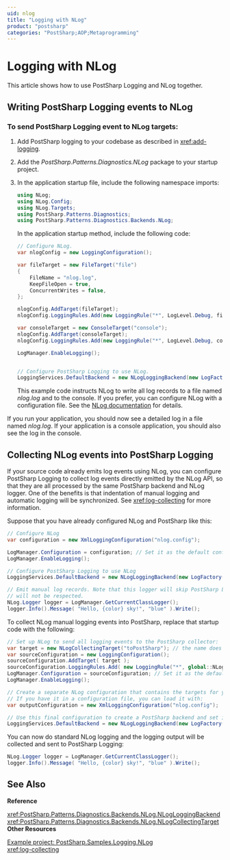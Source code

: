 ```yaml
---
uid: nlog
title: "Logging with NLog"
product: "postsharp"
categories: "PostSharp;AOP;Metaprogramming"
---
```

# Logging with NLog

This article shows how to use PostSharp Logging and NLog together.


## Writing PostSharp Logging events to NLog


### To send PostSharp Logging event to NLog targets:

1. Add PostSharp logging to your codebase as described in <xref:add-logging>. 


2. Add the *PostSharp.Patterns.Diagnostics.NLog* package to your startup project. 


3. In the application startup file, include the following namespace imports:

    ```csharp
    using NLog;
    using NLog.Config;
    using NLog.Targets;
    using PostSharp.Patterns.Diagnostics;
    using PostSharp.Patterns.Diagnostics.Backends.NLog;
    ```

    In the application startup method, include the following code:

    ```csharp
    // Configure NLog.
    var nlogConfig = new LoggingConfiguration();
    
    var fileTarget = new FileTarget("file")
    {
        FileName = "nlog.log",
        KeepFileOpen = true,
        ConcurrentWrites = false,
    };
    
    nlogConfig.AddTarget(fileTarget);
    nlogConfig.LoggingRules.Add(new LoggingRule("*", LogLevel.Debug, fileTarget));
    
    var consoleTarget = new ConsoleTarget("console");
    nlogConfig.AddTarget(consoleTarget);
    nlogConfig.LoggingRules.Add(new LoggingRule("*", LogLevel.Debug, consoleTarget));
    
    LogManager.EnableLogging();
    
    
    // Configure PostSharp Logging to use NLog.
    LoggingServices.DefaultBackend = new NLogLoggingBackend(new LogFactory(nlogConfig));
    ```

    This example code instructs NLog to write all log records to a file named *nlog.log* and to the console. If you prefer, you can configure NLog with a configuration file. See the [NLog documentation](https://github.com/NLog/NLog/wiki/Tutorial#configuration) for details. 


If you run your application, you should now see a detailed log in a file named *nlog.log*. If your application is a console application, you should also see the log in the console. 


## Collecting NLog events into PostSharp Logging

If your source code already emits log events using NLog, you can configure PostSharp Logging to collect log events directly emitted by the NLog API, so that they are all processed by the same PostSharp backend and NLog logger. One of the benefits is that indentation of manual logging and automatic logging will be synchronized. See <xref:log-collecting> for more information. 

Suppose that you have already configured NLog and PostSharp like this:

```csharp
// Configure NLog
var configuration = new XmlLoggingConfiguration("nlog.config");

LogManager.Configuration = configuration; // Set it as the default configuration
LogManager.EnableLogging();

// Configure PostSharp Logging to use NLog
LoggingServices.DefaultBackend = new NLogLoggingBackend(new LogFactory(configuration));

// Emit manual log records. Note that this logger will skip PostSharp Logging, so indentation
// will not be respected.
NLog.Logger logger = LogManager.GetCurrentClassLogger();
logger.Info().Message( "Hello, {color} sky!", "blue" ).Write();
```

To collect NLog manual logging events into PostSharp, replace that startup code with the following:

```csharp
// Set up NLog to send all logging events to the PostSharp collector:
var target = new NLogCollectingTarget("toPostSharp"); // the name does not matter
var sourceConfiguration = new LoggingConfiguration();
sourceConfiguration.AddTarget( target ); 
sourceConfiguration.LoggingRules.Add( new LoggingRule("*", global::NLog.LogLevel.Trace, target) ); // Capture all events.
LogManager.Configuration = sourceConfiguration; // Set it as the default configuration
LogManager.EnableLogging();

// Create a separate NLog configuration that contains the targets for your final output. 
// If you have it in a configuration file, you can load it with:
var outputConfiguration = new XmlLoggingConfiguration("nlog.config");

// Use this final configuration to create a PostSharp backend and set it as the default backend:
LoggingServices.DefaultBackend = new NLogLoggingBackend(new LogFactory(outputConfiguration));
```

You can now do standard NLog logging and the logging output will be collected and sent to PostSharp Logging:

```csharp
NLog.Logger logger = LogManager.GetCurrentClassLogger();
logger.Info().Message( "Hello, {color} sky!", "blue" ).Write();
```

## See Also

**Reference**

<xref:PostSharp.Patterns.Diagnostics.Backends.NLog.NLogLoggingBackend>
<br><xref:PostSharp.Patterns.Diagnostics.Backends.NLog.NLogCollectingTarget>
<br>**Other Resources**

[Example project: PostSharp.Samples.Logging.NLog](https://samples.postsharp.net/f/PostSharp.Samples.Logging.NLog/)
<br><xref:log-collecting>
<br>